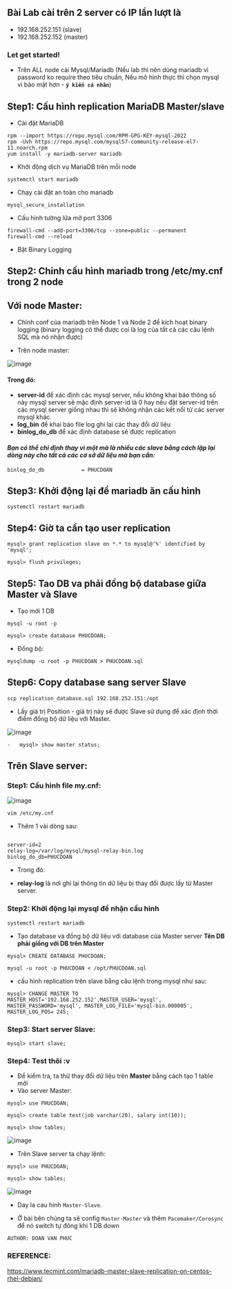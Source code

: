 ## Bài Lab cài trên 2 server có IP lần lượt là 
- 192.168.252.151 (slave)
- 192.168.252.152 (master)

### Let get started!


- Trên ALL node cài Mysql/Mariadb (Nếu lab thì nên dùng mariadb vì password ko require theo tiêu chuẩn, Nếu mô hình thực thì chọn mysql vì bảo mật hơn - **`ý kiến cá nhân`**)

 ## Step1: Cấu hình replication MariaDB Master/slave

- Cài đặt MariaDB

```
rpm --import https://repo.mysql.com/RPM-GPG-KEY-mysql-2022
rpm -Uvh https://repo.mysql.com/mysql57-community-release-el7-11.noarch.rpm
yum install -y mariadb-server mariadb
```

- Khởi động dịch vụ MariaDB trên mỗi node

```
systemctl start mariadb
```

- Chạy cài đặt an toàn cho mariadb

```
mysql_secure_installation
```
- Cấu hình tường lửa mở port 3306

```
firewall-cmd --add-port=3306/tcp --zone=public --permanent
firewall-cmd --reload
```
- Bật Binary Logging

## Step2: Chỉnh cấu hình mariadb trong /etc/my.cnf trong 2 node
## Với node Master:


- Chỉnh conf của mariadb trên Node 1 và Node 2 để kích hoạt binary logging (binary logging có thể được coi là log của tất cả các câu lệnh SQL mà nó nhận được)


- Trên node master:
 
![image](https://user-images.githubusercontent.com/83824403/164171880-22fa44a0-7c96-4593-b527-92209896cf36.png)


#### Trong đó:

- **server-id** để xác định các mysql server, nếu không khai báo thông số này mysql server sẽ mặc định server-id là 0 hay nếu đặt server-id trên các mysql server giống nhau thì sẽ không nhận các kết nối từ các server mysql khác.
- **log_bin** để khai báo file log ghi lại các thay đổi dữ liệu
- **binlog_do_db** để xác định database sẽ được replication



#### *Bạn có thể chỉ định thay vì một mà là nhiều các slave bằng cách lặp lại dòng này cho tất cả các cơ sở dữ liệu mà bạn cần:*

```
binlog_do_db            = PHUCDOAN
```

## Step3: Khởi động lại để mariadb ăn cấu hình

```
systemctl restart mariadb
```

## Step4: Giờ ta cần tạo user replication

```
mysql> grant replication slave on *.* to mysql@'%' identified by 'mysql';

mysql> flush privileges;

```
## Step5: Tao DB va phải đồng bộ database giữa Master và Slave 

- Tạo mới 1 DB


```
mysql -u root -p
```
```
mysql> create database PHUCDOAN;
```


- Đồng bộ:


```
mysqldump -u root -p PHUCDOAN > PHUCDOAN.sql
```

## Step6: Copy database sang server Slave 

```
scp replication_database.sql 192.168.252.151:/opt
```

- Lấy giá trị Position - giá trị này sẽ được Slave sử dụng để xác định thời điểm đồng bộ dữ liệu với Master.




![image](https://user-images.githubusercontent.com/83824403/164179177-cdf83c69-aaf9-4f66-bbe4-9a5833da01ca.png)



```
-   mysql> show master status;

```


## Trên Slave server:

### Step1: Cấu hình file my.cnf:

![image](https://user-images.githubusercontent.com/83824403/164178817-3b8404bd-708d-435c-b690-597fefe51ec5.png)




```
vim /etc/my.cnf
```

- Thêm 1 vài dòng sau:
```

server-id=2 
relay-log=/var/log/mysql/mysql-relay-bin.log 
binlog_do_db=PHUCDOAN
```

- Trong đó:

- **relay-log** là nơi ghi lại thông tin dữ liệu bị thay đổi được lấy từ Master server.

### Step2: Khởi động lại mysql để nhận cấu hình

```
systemctl restart mariadb
```


- Tạo database và đồng bộ dữ liệu với database của Master server
**Tên DB phải giống với DB trên Master**

```
mysql> CREATE DATABASE PHUCDOAN;

mysql -u root -p PHUCDOAN < /opt/PHUCDOAN.sql
```

- cấu hình replication trên slave bằng câu lệnh trong mysql như sau:

```
mysql> CHANGE MASTER TO MASTER_HOST='192.168.252.152',MASTER_USER='mysql', MASTER_PASSWORD='mysql', MASTER_LOG_FILE='mysql-bin.000005', MASTER_LOG_POS= 245;
```

### Step3: Start server Slave:
```
mysql> start slave;
```

### Step4: Test thôi :v






- Để kiểm tra, ta thử thay đổi dữ liệu trên **Master** bằng cách tạo 1 table mới
- Vào server Master:


```
mysql> use PHUCDOAN;

mysql> create table test(job varchar(20), salary int(10));

mysql> show tables;
```

![image](https://user-images.githubusercontent.com/83824403/164179820-dd0f0353-a6ef-4db6-8213-e0772fa4bca7.png)






- Trên Slave server ta chạy lệnh:

```
mysql> use PHUCDOAN;

mysql> show tables;

```

![image](https://user-images.githubusercontent.com/83824403/164179657-67ef8292-2233-4c6a-9b7e-2ad6f37c2d8b.png)












- Day la cau hinh `Master-Slave`. 


- Ở bài bên chúng ta sẽ config `Master-Master` và thêm `Pacemaker/Corosync` để nó switch tự đông khi 1 DB down


`AUTHOR: DOAN VAN PHUC`

### REFERENCE:
https://www.tecmint.com/mariadb-master-slave-replication-on-centos-rhel-debian/






